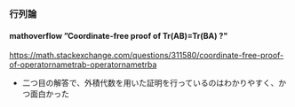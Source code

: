### 行列論
#### mathoverflow ”Coordinate-free proof of Tr(AB)=Tr(BA) ?"
https://math.stackexchange.com/questions/311580/coordinate-free-proof-of-operatornametrab-operatornametrba

- 二つ目の解答で、外積代数を用いた証明を行っているのはわかりやすく、かつ面白かった
